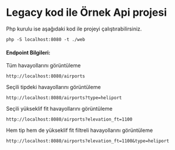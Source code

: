 # Legacy kod ile Örnek Api projesi

Php kurulu ise aşağıdaki kod ile projeyi çalıştırabilirsiniz.
```
php -S localhost:8080 -t ./web
```

#### Endpoint Bilgileri:

Tüm havayollarını görüntüleme

```
http://localhost:8080/airports
```

Seçili tipdeki havayollarını görüntüleme

```
http://localhost:8080/airports?type=heliport
```

Seçili yükseklif fit havayollarını görüntüleme
```
http://localhost:8080/airports?elevation_ft=1100
```

Hem tip hem de yükseklif fit filtreli havayollarını görüntüleme
```
http://localhost:8080/airports?elevation_ft=1100&type=heliport
```